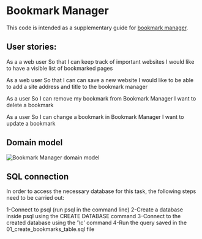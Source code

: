  # Bookmark Manager

 This code is intended as a supplementary guide for [bookmark manager](https://github.com/makersacademy/course/tree/master/bookmark_manager).

 ## User stories:

 As a a web user
 So that I can keep track of important websites
 I would like to have a visible list of bookmarked pages

 As a web user
 So that I can can save a new website
 I would like to be able to add a site address and title to the bookmark manager

 As a user
 So I can remove my bookmark from Bookmark Manager
 I want to delete a bookmark

 As a user
 So I can change a bookmark in Bookmark Manager
 I want to update a bookmark

 ## Domain model

 ![Bookmark Manager domain model](https://raw.githubusercontent.com/makersacademy/course/master/bookmark_manager/images/bookmark_manager_1.png?token=AMJF77DYPGEW7B2KGLPVABS5UWE2Q)

 ## SQL connection

 In order to access the necessary database for this task, the following steps need to be carried out:

 1-Connect to psql (run psql in the command line)
 2-Create a database inside psql using the CREATE DATABASE command
 3-Connect to the created database using the '\c' command
 4-Run the query saved in the 01_create_bookmarks_table.sql file
